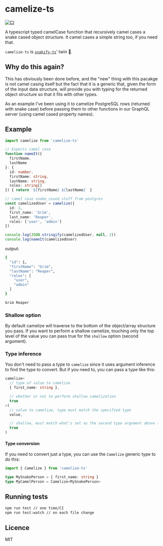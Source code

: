 camelize-ts
===
[![CI](https://github.com/kbrabrand/camelize-ts/actions/workflows/main.yml/badge.svg)](https://github.com/kbrabrand/camelize-ts/actions/workflows/main.yml)

A typescript typed camelCase function that recursively camel cases a snake cased object structure. It camel cases a simple string too, if you need that.

`camelize-ts` is [`snakify-ts`](https://www.npmjs.com/package/snakify-ts)’ twin 👯.

## Why do this again?
This has obviously been done before, and the "new" thing with this pacakge is not camel casing itself but the fact that it is a generic that, given the form of the input data structure, will provide you with typing for the returned object structure so that it fits with other types.

As an example I've been using it to camelize PostgreSQL rows (returned with snake case) before passing them to other functions in our GraphQL server (using camel cased property names).

## Example
```ts
import camelize from 'camelize-ts'

// Expects camel case
function nameIt({ 
  firstName, 
  lastName 
}: { 
  id: number, 
  firstName: string, 
  lastName: string, 
  roles: string[]
}) { return `${firstName} ${lastName}` }

// camel case snake_cased stuff from postgres
const camelizedUser = camelize({
  id: 1,
  first_name: 'Grim',
  last_name: 'Reaper',
  roles: ['user', 'admin']
})

console.log(JSON.stringify(camelizedUser, null, 2))
console.log(nameIt(camelizedUser)
```

output:

```sh
{
  "id": 1,
  "firstName": "Grim",
  "lastName": "Reaper",
  "roles": [
    "user",
    "admin"
  ]
}

Grim Reaper
```

### Shallow option
By default camelize will traverse to the bottom of the object/array structure you pass. If you want to perform a shallow camelize, touching only the top level of the value you can pass true for the `shallow` option (second argument).

### Type inference
You don't need to pass a type to `camelize` since it uses argument inference to find the type to convert. But if you need to, you can pass a type like this:

```ts
camelize<
  // type of value to camelize
  { first_name: string },

  // whether or not to perform shallow camelization
  true
>(
  // value to camelize, type must match the specified type
  value,

  // shallow, must match what's set as the second type argument above (after the type)
  true
)
```

#### Type conversion
If you need to convert just a type, you can use the `Camelize` generic type to do this:

```ts
import { Camelize } from 'camelize-ts'

type MySnakePerson = { first_name: string }
type MyCamelPerson = Camelize<MySnakePerson>
```

## Running tests
```sh
npm run test // one time/CI
npm run test:watch // on each file change
```

## Licence
MIT
